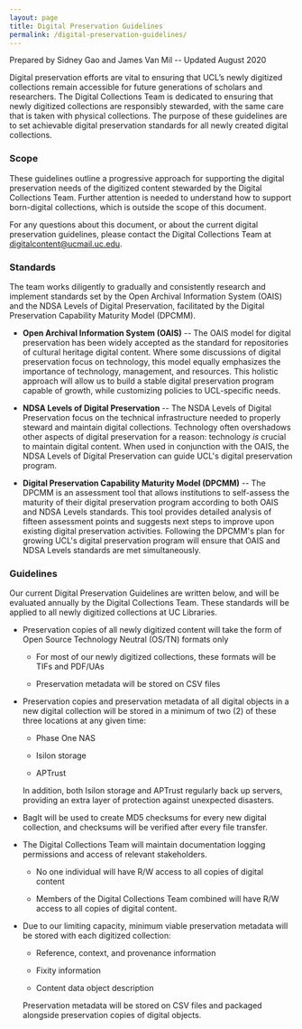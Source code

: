 ```yaml
---
layout: page
title: Digital Preservation Guidelines
permalink: /digital-preservation-guidelines/
---
```


Prepared by Sidney Gao and James Van Mil -- Updated August 2020

Digital preservation efforts are vital to ensuring that UCL’s newly digitized
collections remain accessible for future generations of scholars and researchers.
The Digital Collections Team is dedicated to ensuring that newly digitized
collections are responsibly stewarded, with the same care that is taken with
physical collections. The purpose of these guidelines are to set achievable
digital preservation standards for all newly created digital collections.

### Scope

These guidelines outline a progressive approach for supporting the digital
preservation needs of the digitized content stewarded by the Digital Collections
Team. Further attention is needed to understand how to support born-digital
collections, which is outside the scope of this document.  

For any questions about this document, or about the current digital preservation
guidelines, please contact the Digital Collections Team at
<digitalcontent@ucmail.uc.edu>.

### Standards

The team works diligently to gradually and consistently research and implement
standards set by the Open Archival Information System (OAIS) and the NDSA
Levels of Digital Preservation, facilitated by the Digital Preservation
Capability Maturity Model (DPCMM).

-   **Open Archival Information System (OAIS)** -- The OAIS model for
    digital preservation has been widely accepted as the standard for
    repositories of cultural heritage digital content. Where some
    discussions of digital preservation focus on technology, this model
    equally emphasizes the importance of technology, management, and
    resources. This holistic approach will allow us to build a stable
    digital preservation program capable of growth, while customizing
    policies to UCL-specific needs.

-   **NDSA Levels of Digital Preservation** -- The NSDA Levels of
    Digital Preservation focus on the technical infrastructure needed to
    properly steward and maintain digital collections. Technology often
    overshadows other aspects of digital preservation for a reason:
    technology *is* crucial to maintain digital content. When used in
    conjunction with the OAIS, the NDSA Levels of Digital Preservation
    can guide UCL's digital preservation program.

-   **Digital Preservation Capability Maturity Model (DPCMM)** -- The
    DPCMM is an assessment tool that allows institutions to self-assess
    the maturity of their digital preservation program according to both
    OAIS and NDSA Levels standards. This tool provides detailed analysis
    of fifteen assessment points and suggests next steps to improve upon
    existing digital preservation activities. Following the DPCMM's plan
    for growing UCL's digital preservation program will ensure that OAIS
    and NDSA Levels standards are met simultaneously.


### Guidelines

Our current Digital Preservation Guidelines are written below, and will be
evaluated annually by the Digital Collections Team. These standards will be
applied to all newly digitized collections at UC Libraries.

-   Preservation copies of all newly digitized content will take the
    form of Open Source Technology Neutral (OS/TN) formats only

    -   For most of our newly digitized collections, these formats will
        be TIFs and PDF/UAs

    -   Preservation metadata will be stored on CSV files

-   Preservation copies and preservation metadata of all digital objects
    in a new digital collection will be stored in a minimum of two (2)
    of these three locations at any given time:

    -   Phase One NAS

    -   Isilon storage

    -   APTrust

    In addition, both Isilon storage and APTrust regularly back up
    servers, providing an extra layer of protection against unexpected
    disasters.

-   BagIt will be used to create MD5 checksums for every new digital
    collection, and checksums will be verified after every file
    transfer.

-   The Digital Collections Team will maintain documentation logging
    permissions and access of relevant stakeholders.

    -   No one individual will have R/W access to all copies of digital
        content

    -   Members of the Digital Collections Team combined will have R/W access
        to all copies of digital content.

-   Due to our limiting capacity, minimum viable preservation metadata
    will be stored with each digitized collection:

    -   Reference, context, and provenance information

    -   Fixity information

    -   Content data object description  

    Preservation metadata will be stored on CSV files and packaged alongside
    preservation copies of digital objects.
